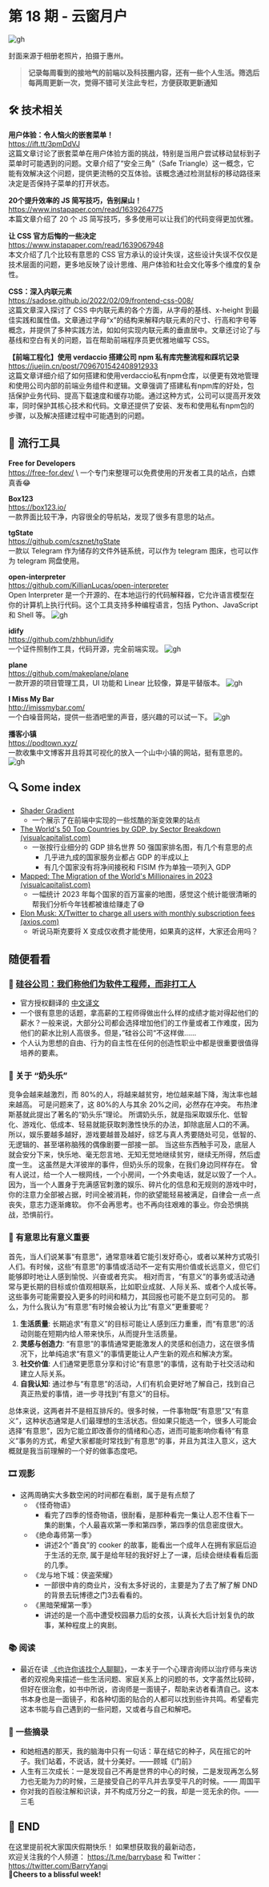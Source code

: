 # 第 18 期 - 云窗月户
![gh](https://cdn.jsdelivr.net/gh/BarryYangi/ObsStaticData@main/obsidian/1695436400000zjseyf.png)

封面来源于相册老照片，拍摄于惠州。

>**记录每周看到的接地气的前端以及科技圈内容，还有一些个人生活。筛选后每两周更新一次，觉得不错可关注此专栏，方便获取更新通知**

## 🛠️ 技术相关
**用户体验：令人恼火的嵌套菜单！** \
https://ift.tt/3pmDdVJ \
这篇文章讨论了嵌套菜单在用户体验方面的挑战，特别是当用户尝试移动鼠标到子菜单时可能遇到的问题。文章介绍了“安全三角”（Safe Triangle）这一概念，它能有效解决这个问题，提供更流畅的交互体验。该概念通过检测鼠标的移动路径来决定是否保持子菜单的打开状态。

**20个提升效率的 JS 简写技巧，告别屎山！** \
https://www.instapaper.com/read/1639264775 \
本篇文章介绍了 20 个 JS 简写技巧，多多使用可以让我们的代码变得更加优雅。

**让 CSS 官方后悔的一些决定** \
https://www.instapaper.com/read/1639067948 \
本文介绍了几个比较有意思的 CSS 官方承认的设计失误，这些设计失误不仅仅是技术层面的问题，更多地反映了设计思维、用户体验和社会文化等多个维度的复杂性。

**CSS：深入内联元素** \
https://sadose.github.io/2022/02/09/frontend-css-008/ \
这篇文章深入探讨了 CSS 中内联元素的各个方面，从字母的基线、x-height 到最佳实践和属性值。文章通过字母“x”的结构来解释内联元素的尺寸、行高和字号等概念，并提供了多种实践方法，如如何实现内联元素的垂直居中。文章还讨论了与基线和空白有关的问题，旨在帮助前端程序员更优雅地编写 CSS。

**【前端工程化】使用 verdaccio 搭建公司 npm 私有库完整流程和踩坑记录** \
https://juejin.cn/post/7096701542408912933 \
这篇文章详细介绍了如何搭建和使用verdaccio私有npm仓库，以便更有效地管理和使用公司内部的前端业务组件和逻辑。文章强调了搭建私有npm库的好处，包括保护业务代码、提高下载速度和缓存功能。通过这种方式，公司可以提高开发效率，同时保护其核心技术和代码。文章还提供了安装、发布和使用私有npm包的步骤，以及解决搭建过程中可能遇到的问题。
## 🧰 流行工具
**Free for Developers** \
https://free-for.dev/ \ 
一个专门来整理可以免费使用的开发者工具的站点，白嫖真香😂

**Box123** \
https://box123.io/ \
一款界面比较干净，内容很全的导航站，发现了很多有意思的站点。

**tgState** \
https://github.com/csznet/tgState \
一款以 Telegram 作为储存的文件外链系统，可以作为 telegram 图床，也可以作为 telegram 网盘使用。

**open-interpreter** \
https://github.com/KillianLucas/open-interpreter \
Open Interpreter 是一个开源的、在本地运行的代码解释器，它允许语言模型在你的计算机上执行代码。这个工具支持多种编程语言，包括 Python、JavaScript 和 Shell 等。
![gh](https://cdn.jsdelivr.net/gh/BarryYangi/ObsStaticData@main/obsidian/1697186444000wbcfeb.png)

**idify** \
https://github.com/zhbhun/idify \
一个证件照制作工具，代码开源，完全前端实现。
![gh](https://cdn.jsdelivr.net/gh/BarryYangi/ObsStaticData@main/obsidian/16971857640000wcrle.png)

**plane** \
https://github.com/makeplane/plane \
一款开源的项目管理工具，UI 功能和 Linear 比较像，算是平替版本。
![gh](https://cdn.jsdelivr.net/gh/BarryYangi/ObsStaticData@main/obsidian/169718572200013jzoq.webp)

**I Miss My Bar** \
http://imissmybar.com/ \
一个白噪音网站，提供一些酒吧里的声音，感兴趣的可以试一下。
![gh](https://cdn.jsdelivr.net/gh/BarryYangi/ObsStaticData@main/obsidian/1697185789000x3eiqx.png)


**播客小镇** \
https://podtown.xyz/ \
一款收集中文博客并且将其可视化的放入一个山中小镇的网站，挺有意思的。
![gh](https://cdn.jsdelivr.net/gh/BarryYangi/ObsStaticData@main/obsidian/169718611000085e6ft.png)

## 🔍 Some index
- [Shader Gradient](https://www.shadergradient.co/)
	- 一个展示了在前端中实现的一些炫酷的渐变效果的站点
- [The World's 50 Top Countries by GDP, by Sector Breakdown (visualcapitalist.com)](https://www.visualcapitalist.com/cp/gdp-by-country-sector-breakdown/)
	- 一张按行业细分的 GDP 排名世界 50 强国家排名图，有几个有意思的点
		- 几乎进九成的国家服务业都占 GDP 的半成以上
		- 有几个国家没有将净间接税和 FISIM 作为单独一项列入 GDP
- [Mapped: The Migration of the World's Millionaires in 2023 (visualcapitalist.com)](https://www.visualcapitalist.com/mapped-the-migration-of-the-worlds-millionaires-in-2023/)
	- 一幅统计 2023 年每个国家的百万富豪的地图，感觉这个统计能很清晰的帮我们分析今年钱都被谁给赚走了😅
- [Elon Musk: X/Twitter to charge all users with monthly subscription fees (axios.com)](https://www.axios.com/2023/09/19/musk-x-twitter-charge-all-users-monthly-subscription-fees)
	- 听说马斯克要将 X 变成仅收费才能使用，如果真的这样，大家还会用吗？
## 随便看看
### 📑 [硅谷公司：我们称他们为软件工程师，而非打工人](https://blog.pragmaticengineer.com/what-silicon-valley-gets-right-on-software-engineers/)
- 官方授权翻译的 [中文译文](https://blog.csdn.net/csdnnews/article/details/112914520?ref=blog.pragmaticengineer.com)
- 一个很有意思的话题，拿高薪的工程师得做出什么样的成绩才能对得起他们的薪水？一般来说，大部分公司都会选择增加他们的工作量或者工作难度，因为他们的薪水比别人高很多。但是，”硅谷公司“不这样做……
- 个人认为思想的自由、行为的自主性在任何的创造性职业中都是很重要很值得培养的要素。

### 💭 关于 “奶头乐”
竞争会越来越激烈，而 80%的人，将越来越贫穷，地位越来越下降，淘汰率也越来越高。
可是问题来了，这 80%的人与其余 20%之间，必然存在冲突。
布热津斯基就此提出了著名的“奶头乐”理论。
所谓奶头乐，就是指采取娱乐化、低智化、游戏化、低成本、轻易就能获取刺激性快乐的办法，卸除底层人口的不满。
所以，娱乐要越多越好，游戏要越普及越好，综艺与真人秀要随处可见，低智的、无逻辑的、甚至堪称脑残的偶像剧要一部接一部。
当这些东西触手可及，底层人就会安分下来，快乐地、毫无怨言地、无知无觉地继续贫穷，继续无所得，然后虚度一生。
这虽然是大洋彼岸的事件，但奶头乐的现象，在我们身边同样存在。
曾有人说过，给一个人一根网线，一个小房间，一个外卖电话，就足以毁了一个人。
因为，当一个人置身于充满感官刺激的娱乐、碎片化的信息和无规则的游戏中时，你的注意力全部被占据，时间全被消耗，你的欲望能轻易被满足，自律会一点一点丧失，意志力逐渐瘫软。
你不会再思考。也不再向往艰难的事业。你会恐惧挑战，恐惧前行。
### 🌟 有意思比有意义重要
首先，当人们说某事“有意思”，通常意味着它能引发好奇心，或者以某种方式吸引人们。有时候，这些“有意思”的事情或活动不一定有实用价值或长远意义，但它们能够即时地让人感到愉悦、兴奋或者充实。
相对而言，“有意义”的事务或活动通常与更长期的目标或价值观相联系，比如职业成就、人际关系、或者个人成长等。这些事务可能需要投入更多的时间和精力，其回报也可能不是立刻可见的。
那么，为什么我认为“有意思”有时候会被认为比“有意义”更重要呢？
1. **生活质量**: 长期追求“有意义”的目标可能让人感到压力重重，而“有意思”的活动则能在短期内给人带来快乐，从而提升生活质量。
2. **灵感与创造力**: “有意思”的事情通常更能激发人的灵感和创造力，这在很多情况下，比单纯追求“有意义”的事情更能让人产生新的观点和解决方案。
3. **社交价值**: 人们通常更愿意分享和讨论“有意思”的事情，这有助于社交活动和建立人际关系。
4. **自我认知**: 通过参与“有意思”的活动，人们有机会更好地了解自己，找到自己真正热爱的事情，进一步寻找到“有意义”的目标。

总体来说，这两者并不是相互排斥的。很多时候，一件事物既“有意思”又“有意义”，这种状态通常是人们最理想的生活状态。但如果只能选一个，很多人可能会选择“有意思”，因为它能立即改善你的情绪和心态，进而可能影响你看待“有意义”事务的方式，希望大家都能时常找到"有意思"的事，并且为其注入意义，这大概就是我当前理解的一个好的做事态度吧。
### 🎞️ 观影
- 这两周确实大多数空闲的时间都在看剧，属于是有点颓了
	- 《怪奇物语》
		- 看完了四季的怪奇物语，很耐看，是那种看完一集让人忍不住看下一集的剧集，个人最喜欢第一季和第四季，第四季的信息密度很大。
	- 《绝命毒师第一季》
		- 讲述2个“善良”的 cooker 的故事，能看出一个成年人在拥有家庭后迫于生活的无奈, 属于是给年轻的我好好上了一课，后续会继续看看后面的几季。
	- 《龙与地下城：侠盗荣耀》
		- 一部很中肯的商业片，没有太多好说的，主要是为了去了解了解 DND 的背景去玩博德之门3去看看的。
	- 《黑暗荣耀第一季》
		- 讲述的是一个高中遭受校园暴力后的女孩，认真长大后计划复仇的故事，某种程度上的爽剧。
### 📚 阅读
- 最近在读 [《也许你该找个人聊聊》](https://neodb.social/book/7hZ87z28NdWjwamGWJ0h8u)，一本关于一个心理咨询师以治疗师与来访者的双视角来描述一些生活问题、家庭关系上的问题的书，文字虽然比较碎，但好在很治愈，如书中所说，咨询师是一面镜子，帮助来访者看清自己。这本书本身也是一面镜子，和各种切面的贴合的人都可以找到些许共鸣。希望看完这本书能与自己遇到的一些问题，又或者与自己和解吧。

### 📝 一些摘录
- 和她相遇的那天，我的脑海中只有一句话：草在结它的种子，风在摇它的叶子。我们站着，不说话，就十分美好。——顾城《门前》
- 人生有三次成长：一是发现自己不再是世界的中心的时候，二是发现再怎么努力也无能为力的时候，三是接受自己的平凡并去享受平凡的时候。—— 周国平
- 你对我的百般注解和识读，并不构成万分之一的我，却是一览无余的你。——三毛


## 🎉 END
在这里提前祝大家国庆假期快乐！
如果想获取我的最新动态，\
欢迎关注我的个人频道： https://t.me/barrybase 和 Twitter： https://twitter.com/BarryYangi \
🍻**Cheers to a blissful week!**











